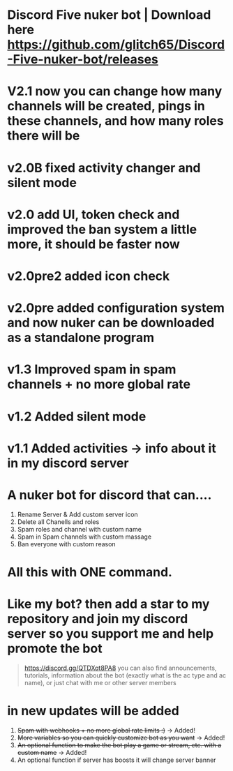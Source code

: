 # Discord Five nuker bot | Download here https://github.com/glitch65/Discord-Five-nuker-bot/releases

# V2.1 now you can change how many channels will be created, pings in these channels, and how many roles there will be
# v2.0B fixed activity changer and silent mode
# v2.0 add UI, token check and improved the ban system a little more, it should be faster now
# v2.0pre2 added icon check
# v2.0pre added configuration system and now nuker can be downloaded as a standalone program 
# v1.3 Improved spam in spam channels + no more global rate
# v1.2 Added silent mode 
# v1.1 Added activities → info about it in my discord server

# A nuker bot for discord that can....

1. Rename Server & Add custom server icon
2. Delete all Chanells and roles
3. Spam roles and channel with custom name
4. Spam in Spam channels with custom massage
5. Ban everyone with custom reason

# All this with ONE command.

# Like my bot? then add a star to my repository and join my discord server so you support me and help promote the bot  

> https://discord.gg/QTDXqt8PA8 you can also find announcements, tutorials, information about the bot (exactly what is the ac type and ac name), or just chat with me or other server members 

# in new updates will be added

1. ~~Spam with webhooks + no more global rate limits :)~~ → Added!
2. ~~More variables so you can quickly customize bot as you want~~ → Added!
3. ~~An optional function to make the bot play a game or stream, etc. with a custom name~~ → Added!
4. An optional function if server has boosts it will change server banner

